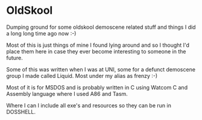 OldSkool
========

Dumping ground for some oldskool demoscene related stuff and things I did a long long time ago now :-)

Most of this is just things of mine I found lying around and so I thought I'd place them here in case they ever become interesting to someone in the future.


Some of this was written when I was at UNI, some for a defunct demoscene group I made called Liquid. Most under my alias as frenzy :-)

Most of it is for MSDOS and is probably written in C using Watcom C and Assembly language where I used A86 and Tasm.

Where I can I include all exe's and resources so they can be run in DOSSHELL.

